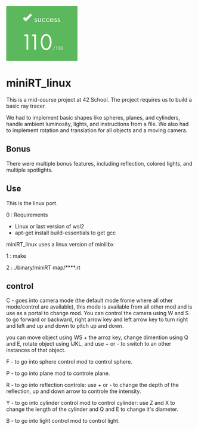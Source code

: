![](https://github.com/a-boring-man/miniRT_linux_port/blob/main/110_score_icon.png)

# miniRT_linux

This is a mid-course project at 42 School. The project requires us to build a basic ray tracer.

We had to implement basic shapes like spheres, planes, and cylinders, handle ambient luminosity, lights, and instructions from a file. We also had to implement rotation and translation for all objects and a moving camera.

## Bonus

There were multiple bonus features, including reflection, colored lights, and multiple spotlights.

## Use

This is the linux port.

0 : Requirements

  - Linux or last version of wsl2
  - apt-get install build-essentials to get gcc

miniRT_linux uses a linux version of minilibx

1 : make

2 : ./binary/miniRT map/****.rt

## control

C - goes into camera mode (the default mode frome where all other mode/control are available), this mode is available from all other mod and is use as a portal to change mod. You can control the camera using W and S to go forward or backward, right arrow key and left arrow key to turn right and left and up and down to pitch up and down.

you can move object using WS + the arroz key, change dimention using Q and E, rotate object using IJKL, and use + or - to switch to an other instances of that object.

F - to go into sphere control mod to control sphere.

P - to go into plane mod to controle plane.

R - to go into reflection controle: use + or - to change the depth of the reflection, up and down arrow to controle the intensity.

Y - to go into cylinder control mod to control cylinder: use Z and X to change the length of the cylinder and Q and E to change it's diameter.

B - to go into light control mod to control light.

